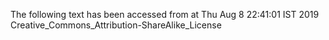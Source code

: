 The following text has been accessed from at Thu Aug 8 22:41:01 IST 2019
Creative_Commons_Attribution-ShareAlike_License
